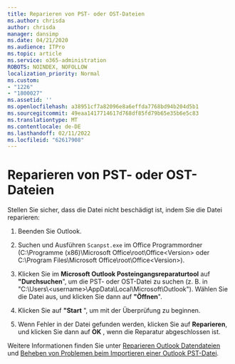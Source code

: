 ```yaml
---
title: Reparieren von PST- oder OST-Dateien
ms.author: chrisda
author: chrisda
manager: dansimp
ms.date: 04/21/2020
ms.audience: ITPro
ms.topic: article
ms.service: o365-administration
ROBOTS: NOINDEX, NOFOLLOW
localization_priority: Normal
ms.custom:
- "1226"
- "1800027"
ms.assetid: ''
ms.openlocfilehash: a38951cf7a82096e8a6effda7768bd94b204d5b1
ms.sourcegitcommit: 49eaa1417714617d768df85fd79b65e35b6e5c83
ms.translationtype: MT
ms.contentlocale: de-DE
ms.lasthandoff: 02/11/2022
ms.locfileid: "62617908"
---
```

# <a name="repair-pst-or-ost-files"></a>Reparieren von PST- oder OST-Dateien

Stellen Sie sicher, dass die Datei nicht beschädigt ist, indem Sie die Datei reparieren:

1. Beenden Sie Outlook.

2. Suchen und Ausführen `Scanpst.exe` im Office Programmordner (C:\Programme (x86)\Microsoft Office\root\Office\<Version\> oder C:\Program Files\Microsoft Office\root\Office\<Version\>).

3. Klicken Sie im **Microsoft Outlook Posteingangsreparaturtool** auf **"Durchsuchen**", um die PST- oder OST-Datei zu suchen (z. B. in "C:\Users\\<username\>\AppData\Local\Microsoft\Outlook"). Wählen Sie die Datei aus, und klicken Sie dann auf **"Öffnen**".

4. Klicken Sie auf **"Start** ", um mit der Überprüfung zu beginnen.

5. Wenn Fehler in der Datei gefunden werden, klicken Sie auf **Reparieren**, und klicken Sie dann auf **OK** , wenn die Reparatur abgeschlossen ist.

Weitere Informationen finden Sie unter [Reparieren Outlook Datendateien](https://support.office.com/article/25663bc3-11ec-4412-86c4-60458afc5253) und [Beheben von Problemen beim Importieren einer Outlook PST-Datei](https://support.office.com/article/2d2e50dc-5c36-4ab2-ab50-f1be733b3d6e).
